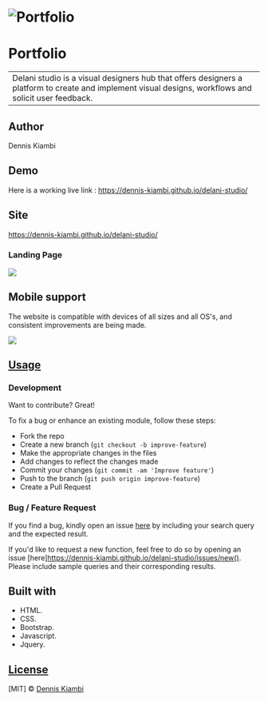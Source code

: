 # ![Portfolio](https://dennis-kiambi.github.io/delani-studio/)
# Portfolio
<table>
<tr>
<td>
  Delani studio is a visual designers hub that offers designers a platform to create and implement visual designs, workflows and solicit user feedback.
</td>
</tr>
</table>

## Author
Dennis Kiambi

## Demo
Here is a working live link :  https://dennis-kiambi.github.io/delani-studio/


## Site
https://dennis-kiambi.github.io/delani-studio/

### Landing Page

![](https://dennis-kiambi.github.io/delani-studio/)

## Mobile support
The website is compatible with devices of all sizes and all OS's, and consistent improvements are being made.

![](https://dennis-kiambi.github.io/delani-studio/)




## [Usage](https://dennis-kiambi.github.io/delani-studio/) 

### Development
Want to contribute? Great!

To fix a bug or enhance an existing module, follow these steps:

- Fork the repo
- Create a new branch (`git checkout -b improve-feature`)
- Make the appropriate changes in the files
- Add changes to reflect the changes made
- Commit your changes (`git commit -am 'Improve feature'`)
- Push to the branch (`git push origin improve-feature`)
- Create a Pull Request 

### Bug / Feature Request

If you find a bug, kindly open an issue [here](https://dennis-kiambi.github.io/delani-studio/) by including your search query and the expected result.

If you'd like to request a new function, feel free to do so by opening an issue [here]https://dennis-kiambi.github.io/delani-studio/issues/new(). Please include sample queries and their corresponding results.


## Built with 

- HTML.
- CSS.
- Bootstrap.
- Javascript.
- Jquery.


## [License](https://dennis-kiambi.github.io/delani-studio/LICENSE.md)

[MIT] © [Dennis Kiambi ](https://dennis-kiambi.github.io/delani-studio/LICENSE.md)

